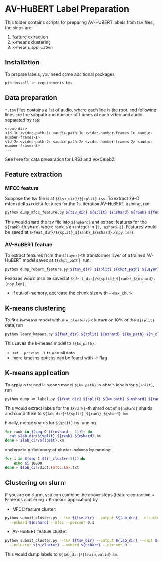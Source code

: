 # AV-HuBERT Label Preparation

This folder contains scripts for preparing AV-HUBERT labels from tsv files, the
steps are:
1. feature extraction
2. k-means clustering
3. k-means application

## Installation
To prepare labels, you need some additional packages:
```
pip install -r requirements.txt
```

## Data preparation

`*.tsv` files contains a list of audio, where each line is the root, and
following lines are the subpath and number of frames of each video and audio separated by `tab`:
```
<root-dir>
<id-1> <video-path-1> <audio-path-1> <video-number-frames-1> <audio-number-frames-1>
<id-2> <video-path-2> <audio-path-2> <video-number-frames-2> <audio-number-frames-2>
...
```
See [here](../preparation/) for data preparation for LRS3 and VoxCeleb2. 

## Feature extraction

### MFCC feature
Suppose the tsv file is at `${tsv_dir}/${split}.tsv`. To extract 39-D
mfcc+delta+ddelta features for the 1st iteration AV-HuBERT training, run:
```sh
python dump_mfcc_feature.py ${tsv_dir} ${split} ${nshard} ${rank} ${feat_dir}
```
This would shard the tsv file into `${nshard}` and extract features for the
`${rank}`-th shard, where rank is an integer in `[0, nshard-1]`. Features would
be saved at `${feat_dir}/${split}_${rank}_${nshard}.{npy,len}`.


### AV-HuBERT feature
To extract features from the `${layer}`-th transformer layer of a trained
AV-HuBERT model saved at `${ckpt_path}`, run:
```sh
python dump_hubert_feature.py ${tsv_dir} ${split} ${ckpt_path} ${layer} ${nshard} ${rank} ${feat_dir} --user_dir `pwd`/../
```
Features would also be saved at `${feat_dir}/${split}_${rank}_${nshard}.{npy,len}`.

- if out-of-memory, decrease the chunk size with `--max_chunk`


## K-means clustering
To fit a k-means model with `${n_clusters}` clusters on 10% of the `${split}` data, run
```sh
python learn_kmeans.py ${feat_dir} ${split} ${nshard} ${km_path} ${n_cluster} --percent 0.1
```
This saves the k-means model to `${km_path}`.

- set `--precent -1` to use all data
- more kmeans options can be found with `-h` flag


## K-means application
To apply a trained k-means model `${km_path}` to obtain labels for `${split}`, run
```sh
python dump_km_label.py ${feat_dir} ${split} ${km_path} ${nshard} ${rank} ${lab_dir}
```
This would extract labels for the `${rank}`-th shard out of `${nshard}` shards
and dump them to `${lab_dir}/${split}_${rank}_${shard}.km`


Finally, merge shards for `${split}` by running
```sh
for rank in $(seq 0 $((nshard - 1))); do
  cat $lab_dir/${split}_${rank}_${nshard}.km
done > $lab_dir/${split}.km
```
and create a dictionary of cluster indexes by running
```sh
for i in $(seq 1 $((n_cluster-1)));do 
    echo $i 10000
done > $lab_dir/dict.{mfcc,km}.txt
```


## Clustering on slurm
If you are on slurm, you can combine the above steps (feature extraction + K-means clustering + K-means application) by:

- MFCC feature cluster:
```sh
python submit_cluster.py --tsv ${tsv_dir} --output ${lab_dir} --ncluster ${n_cluster} \
  --nshard ${nshard} --mfcc --percent 0.1
```

- AV-HuBERT feature cluster:
```sh
python submit_cluster.py --tsv ${tsv_dir} --output ${lab_dir} --ckpt ${ckpt_path} --nlayer ${layer} \
  --ncluster ${n_cluster} --nshard ${nshard} --percent 0.1
```

This would  dump labels to `${lab_dir}/{train,valid}.km`.
